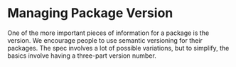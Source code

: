# Managing Package Version

One of the more important pieces of information for a package is the version.  We encourage people to use semantic versioning for their packages.  The spec involves a lot of possible variations, but to simplify, the basics involve having a three-part version number.   


